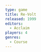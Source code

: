 ```yaml
---
type: game
title: Re-Volt
released: 1999
editors: 
  - Acclaim
players: 4
genres:
  - Course
---
```


